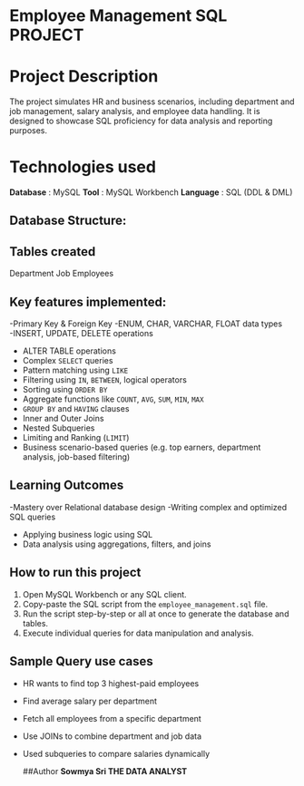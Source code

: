 # Employee Management SQL PROJECT
# Project Description
The project simulates HR and business scenarios, including department and job management, salary analysis, and employee data handling. It is designed to showcase SQL proficiency for data analysis and reporting purposes.
# Technologies used
**Database** : MySQL
**Tool** : MySQL Workbench
**Language** : SQL (DDL & DML)

## Database Structure:
## Tables created
Department
Job
Employees

## Key features implemented:
-Primary Key & Foreign Key
-ENUM, CHAR, VARCHAR, FLOAT data types  
 -INSERT, UPDATE, DELETE operations  
- ALTER TABLE operations  
- Complex `SELECT` queries  
- Pattern matching using `LIKE`  
- Filtering using `IN`, `BETWEEN`, logical operators  
- Sorting using `ORDER BY`  
- Aggregate functions like `COUNT`, `AVG`, `SUM`, `MIN`, `MAX`  
- `GROUP BY` and `HAVING` clauses  
- Inner and Outer Joins  
- Nested Subqueries  
- Limiting and Ranking (`LIMIT`)
- Business scenario-based queries (e.g. top earners, department analysis, job-based filtering)

## Learning Outcomes
-Mastery over Relational database design
-Writing complex and optimized SQL queries 
- Applying business logic using SQL
- Data analysis using aggregations, filters, and joins

## How to run this project
1. Open MySQL Workbench or any SQL client.
2. Copy-paste the SQL script from the `employee_management.sql` file.
3. Run the script step-by-step or all at once to generate the database and tables.
4. Execute individual queries for data manipulation and analysis.

## Sample Query use cases
* HR wants to find top 3 highest-paid employees
* Find average salary per department
* Fetch all employees from a specific department
* Use JOINs to combine department and job data
* Used subqueries to compare salaries dynamically

  ##Author
  **Sowmya Sri THE DATA ANALYST**
